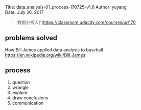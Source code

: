 Title:  data_analysis-01_process-170725-v1.0
Author: yuyang  
Date:   July 26, 2017  

> 数据分析入门<https://classroom.udacity.com/courses/ud170>

## problems solved
How Bill James applied data analysis to baseball
<https://en.wikipedia.org/wiki/Bill_James>

## process

1. question
2. wrangle
3. explore
4. draw conclusions
5. communication

 
